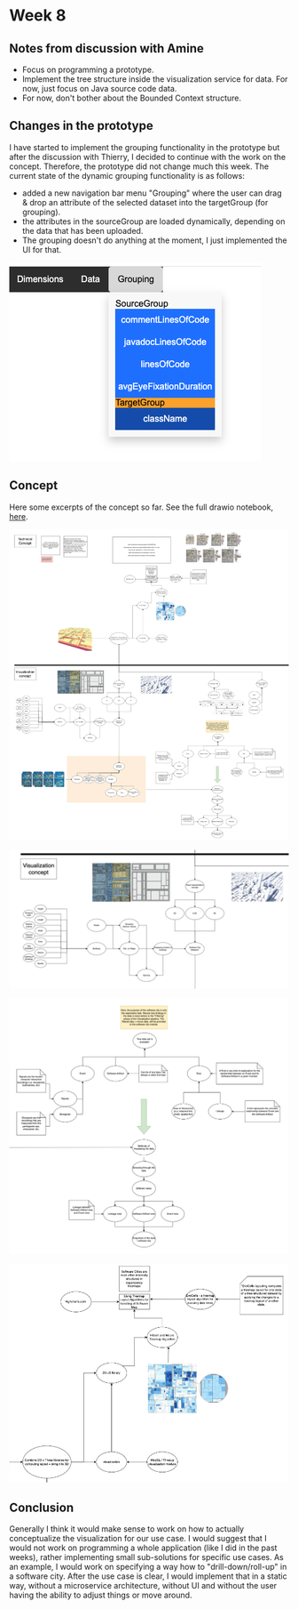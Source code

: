 # Week 8

## Notes from discussion with Amine
* Focus on programming a prototype.
* Implement the tree structure inside the visualization service for data. For now, just focus on Java source code data.
* For now, don't bother about the Bounded Context structure.

## Changes in the prototype
I have started to implement the grouping functionality in the prototype but after the discussion with Thierry,
I decided to continue with the work on the concept. Therefore, the prototype did not change much this week.
The current state of the dynamic grouping functionality is as follows:
* added a new navigation bar menu "Grouping" where the user can drag & drop an attribute of the selected dataset
into the targetGroup (for grouping).
* the attributes in the sourceGroup are loaded dynamically, depending on the data that has been uploaded.
* The grouping doesn't do anything at the moment, I just implemented the UI for that.

![week-8-grouping-functionality.png](video-demos%2Fweek-8-grouping-functionality.png)
## Concept
Here some excerpts of the concept so far. See the full drawio notebook, [here](concept.drawio).


![concept-drawio-screenshot-everything.png](video-demos%2Fconcept-drawio-screenshot-everything.png)


![concept-drawio-screenshot-1.png](video-demos%2Fconcept-drawio-screenshot-1.png)


![concept-drawio-screenshot-2.png](video-demos%2Fconcept-drawio-screenshot-2.png)


![concept-drawio-screenshot-3.png](video-demos%2Fconcept-drawio-screenshot-3.png)


## Conclusion
Generally I think it would make sense to work on how to actually conceptualize the visualization for our use case.
I would suggest that I would not work on programming a whole application (like I did in the past weeks), rather
implementing small sub-solutions for specific use cases. As an example, I would work on specifying a way
how to "drill-down/roll-up" in a software city. After the use case is clear, I would implement that in a static
way, without a microservice architecture, without UI and without the user having the ability to adjust things or move around.